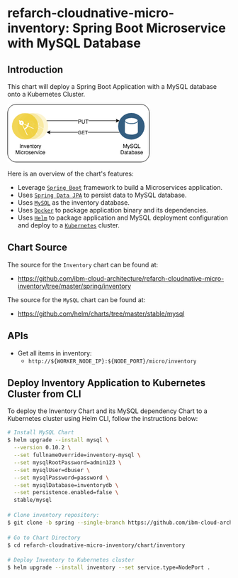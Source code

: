 # refarch-cloudnative-micro-inventory: Spring Boot Microservice with MySQL Database

## Introduction
This chart will deploy a Spring Boot Application with a MySQL database onto a Kubernetes Cluster.

![Application Architecture](https://raw.githubusercontent.com/ibm-cloud-architecture/refarch-cloudnative-micro-inventory/spring/static/inventory.png?raw=true)

Here is an overview of the chart's features:
- Leverage [`Spring Boot`](https://projects.spring.io/spring-boot/) framework to build a Microservices application.
- Uses [`Spring Data JPA`](http://projects.spring.io/spring-data-jpa/) to persist data to MySQL database.
- Uses [`MySQL`](https://www.mysql.com/) as the inventory database.
- Uses [`Docker`](https://docs.docker.com/) to package application binary and its dependencies.
- Uses [`Helm`](https://helm.sh/) to package application and MySQL deployment configuration and deploy to a [`Kubernetes`](https://kubernetes.io/) cluster. 

## Chart Source
The source for the `Inventory` chart can be found at:
* https://github.com/ibm-cloud-architecture/refarch-cloudnative-micro-inventory/tree/master/spring/inventory

The source for the `MySQL` chart can be found at:
* https://github.com/helm/charts/tree/master/stable/mysql

## APIs
* Get all items in inventory:
    + `http://${WORKER_NODE_IP}:${NODE_PORT}/micro/inventory`

## Deploy Inventory Application to Kubernetes Cluster from CLI
To deploy the Inventory Chart and its MySQL dependency Chart to a Kubernetes cluster using Helm CLI, follow the instructions below:
```bash
# Install MySQL Chart
$ helm upgrade --install mysql \
  --version 0.10.2 \
  --set fullnameOverride=inventory-mysql \
  --set mysqlRootPassword=admin123 \
  --set mysqlUser=dbuser \
  --set mysqlPassword=password \
  --set mysqlDatabase=inventorydb \
  --set persistence.enabled=false \
  stable/mysql

# Clone inventory repository:
$ git clone -b spring --single-branch https://github.com/ibm-cloud-architecture/refarch-cloudnative-micro-inventory.git

# Go to Chart Directory
$ cd refarch-cloudnative-micro-inventory/chart/inventory

# Deploy Inventory to Kubernetes cluster
$ helm upgrade --install inventory --set service.type=NodePort .
```